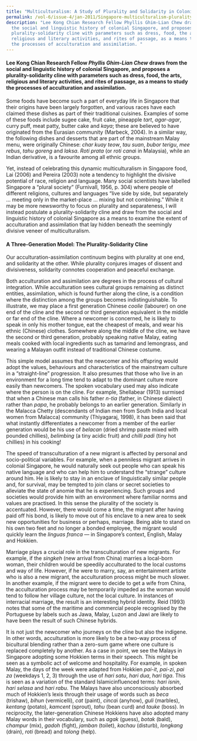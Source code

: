 ```yaml
---
title: "Multiculturalism: A Study of Plurality and Solidarity in Colonial Singapore"
permalink: /vol-6/issue-4/jan-2011/Singapore-multiculturalism-plurality-solidarity/
description: "Lee Kong Chian Research Fellow Phyllis Ghim-Lian Chew draws from
  the social and linguistic history of colonial Singapore, and proposes a
  plurality-solidarity cline with parameters such as dress, food, the arts,
  religious and literary activities, and rites of passage, as a means to study
  the processes of acculturation and assimilation. "
---
```

 ####  Lee Kong Chian Research Fellow _Phyllis Ghim-Lian Chew_ draws from the social and linguistic history of colonial Singapore, and proposes a plurality-solidarity cline with parameters such as dress, food, the arts, religious and literary activities, and rites of passage, as a means to study the processes of acculturation and assimilation.

Some foods have become such a part of everyday life in Singapore that their origins have been largely forgotten, and various races have each claimed these dishes as part of their traditional cuisines. Examples of some of these foods include sugee cake, fruit cake, pineapple *tart*, *agar-agar*, curry puff, meat patty, butter cake and *kaya*; these are believed to have originated from the Eurasian community (Marbeck, 2004). In a similar way, the following dishes and desserts that are part of the mainstream Malay menu, were originally Chinese: *char kuay teow*, *tau suan*, *bubor terigu*, *mee rebus*, *tahu goreng* and *laksa*. *Roti prata* (or *roti cana*i in Malaysia), while an Indian derivative, is a favourite among all ethnic groups.

Yet, instead of celebrating this dynamic multiculturalism in Singapore food, Lai (2006) and Pereira (2003) note a tendency to highlight the divisive potential of race, religion and language. Many social scientists have labelled Singapore a “plural society” (Furnivall, 1956, p. 304) where people of different religions, cultures and languages “live side by side, but separately … meeting only in the market-place … mixing but not combining.” While it may be more newsworthy to focus on plurality and separateness, I will instead postulate a plurality-solidarity cline and draw from the social and linguistic history of colonial Singapore as a means to examine the extent of acculturation and assimilation that lay hidden beneath the seemingly divisive veneer of multiculturalism.

#### **A Three-Generation Model: The Plurality-Solidarity Cline**

Our acculturation-assimilation continuum begins with plurality at one end, and solidarity at the other. While plurality conjures images of dissent and divisiveness, solidarity connotes cooperation and peaceful exchange.

Both acculturation and assimilation are degrees in the process of cultural integration. While acculturation sees cultural groups remaining as distinct entities, assimilation, which is found further along the cline, is a condition where the distinction among the groups becomes indistinguishable. To illustrate, we may place a first generation Chinese *coolie* (labourer) on one end of the cline and the second or third generation equivalent in the middle or far end of the cline. Where a newcomer is concerned, he is likely to speak in only his mother tongue, eat the cheapest of meals, and wear his ethnic (Chinese) clothes. Somewhere along the middle of the cline, we have the second or third generation, probably speaking native Malay, eating meals cooked with local ingredients such as tamarind and lemongrass, and wearing a Malayan outfit instead of traditional Chinese costume.

This simple model assumes that the newcomer and his offspring would adopt the values, behaviours and characteristics of the mainstream culture in a “straight-line” progression. It also presumes that those who live in an environment for a long time tend to adapt to the dominant culture more easily than newcomers. The spoken vocabulary used may also indicate where the person is on the cline. For example, Shellabear (1913) surmised that when a Chinese man calls his father *n-tia* (father, in Chinese dialect) rather than *papa*, he probably belongs to an earlier generation. Similarly in the Malacca Chetty (descendants of Indian men from South India and local women from Malacca) community (Thiyagaraj, 1998), it has been said that what instantly differentiates a newcomer from a member of the earlier generation would be his use of *belacan* (dried shrimp paste mixed with pounded chillies), *belimbing* (a tiny acidic fruit) and *chilli padi* (tiny hot chillies) in his cooking!

The speed of transculturation of a new migrant is affected by personal and socio-political variables. For example, when a penniless migrant arrives in colonial Singapore, he would naturally seek out people who can speak his native language and who can help him to understand the “strange” culture around him. He is likely to stay in an enclave of linguistically similar people and, for survival, may be tempted to join clans or secret societies to alleviate the state of anomie that he is experiencing. Such groups and societies would provide him with an environment where familiar norms and values are practised. In this sense the plurality of the society is accentuated. However, there would come a time, the migrant after having paid off his bond, is likely to move out of his enclave to a new area to seek new opportunities for business or perhaps, marriage. Being able to stand on his own two feet and no longer a bonded employee, the migrant would quickly learn the *linguas franca* — in Singapore’s context, English, Malay and Hokkien.

Marriage plays a crucial role in the transculturation of new migrants. For example, if the *singkeh* (new arrival from China) marries a local-born woman, their children would be speedily acculturated to the local customs and way of life. However, if he were to marry, say, an entertainment artiste who is also a new migrant, the acculturation process might be much slower. In another example, if the migrant were to decide to get a wife from China, the acculturation process may be temporarily impeded as the woman would tend to follow her village culture, not the local culture. In instances of interracial marriage, the result is an interesting hybrid identity. Reid (1993) notes that some of the maritime and commercial people recognised by the Portuguese by labels such as Jawa, Malay, Luzon and Jawi are likely to have been the result of such Chinese hybrids.

It is not just the newcomer who journeys on the cline but also the indigene. In other words, acculturation is more likely to be a two-way process of bicultural blending rather than a zero-sum game where one culture is replaced completely by another. As a case in point, we see the Malays in Singapore adopting some Hokkien terms in their speech. This might be seen as a symbolic act of welcome and hospitality. For example, in spoken Malay, the days of the week were adapted from Hokkien *pai-it*, *pai-zi*, *pai za* (weekdays 1, 2, 3) through the use of *hari satu*, *hari dua*, *hari tiga*. This is seen as a variation of the standard Islamicinfluenced terms: *hari isnin*, *hari selasa* and *hari rabu*. The Malays have also unconsciously absorbed much of Hokkien’s lexis through their usage of words such as *beca* (trishaw), *bihun* (vermicelli), *cat* (paint), *cinca*i (anyhow), *guli* (marbles), *kentang* (potato), *kamcent* (sprout), *tahu* (bean curd) and *tauke* (boss). In reciprocity, the later-generation Chinese Hokkiens have also adopted many Malay words in their vocabulary, such as *agak* (guess), *botak* (bald), *champur* (mix), *gadoh* (fight), *jamban* (toilet), *kachau* (disturb), *longkang* (drain), *roti* (bread) and *tolong* (help).



